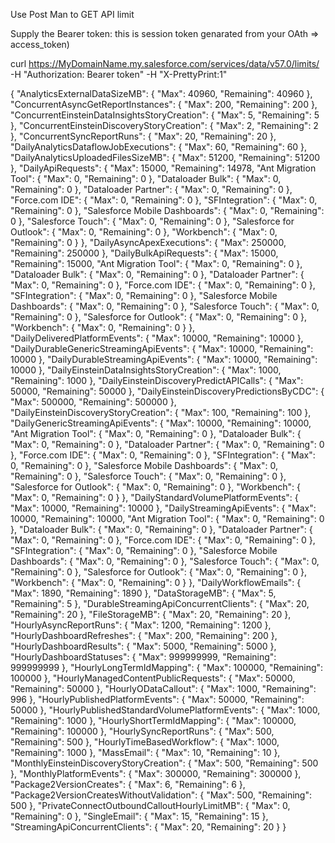 Use Post Man to GET API limit

Supply the Bearer token: this is session token genarated from your OAth => access_token)

curl https://MyDomainName.my.salesforce.com/services/data/v57.0/limits/ -H "Authorization: Bearer token" -H "X-PrettyPrint:1"


{
    "AnalyticsExternalDataSizeMB": {
        "Max": 40960,
        "Remaining": 40960
    },
    "ConcurrentAsyncGetReportInstances": {
        "Max": 200,
        "Remaining": 200
    },
    "ConcurrentEinsteinDataInsightsStoryCreation": {
        "Max": 5,
        "Remaining": 5
    },
    "ConcurrentEinsteinDiscoveryStoryCreation": {
        "Max": 2,
        "Remaining": 2
    },
    "ConcurrentSyncReportRuns": {
        "Max": 20,
        "Remaining": 20
    },
    "DailyAnalyticsDataflowJobExecutions": {
        "Max": 60,
        "Remaining": 60
    },
    "DailyAnalyticsUploadedFilesSizeMB": {
        "Max": 51200,
        "Remaining": 51200
    },
    "DailyApiRequests": {
        "Max": 15000,
        "Remaining": 14978,
        "Ant Migration Tool": {
            "Max": 0,
            "Remaining": 0
        },
        "Dataloader Bulk": {
            "Max": 0,
            "Remaining": 0
        },
        "Dataloader Partner": {
            "Max": 0,
            "Remaining": 0
        },
        "Force.com IDE": {
            "Max": 0,
            "Remaining": 0
        },
        "SFIntegration": {
            "Max": 0,
            "Remaining": 0
        },
        "Salesforce Mobile Dashboards": {
            "Max": 0,
            "Remaining": 0
        },
        "Salesforce Touch": {
            "Max": 0,
            "Remaining": 0
        },
        "Salesforce for Outlook": {
            "Max": 0,
            "Remaining": 0
        },
        "Workbench": {
            "Max": 0,
            "Remaining": 0
        }
    },
    "DailyAsyncApexExecutions": {
        "Max": 250000,
        "Remaining": 250000
    },
    "DailyBulkApiRequests": {
        "Max": 15000,
        "Remaining": 15000,
        "Ant Migration Tool": {
            "Max": 0,
            "Remaining": 0
        },
        "Dataloader Bulk": {
            "Max": 0,
            "Remaining": 0
        },
        "Dataloader Partner": {
            "Max": 0,
            "Remaining": 0
        },
        "Force.com IDE": {
            "Max": 0,
            "Remaining": 0
        },
        "SFIntegration": {
            "Max": 0,
            "Remaining": 0
        },
        "Salesforce Mobile Dashboards": {
            "Max": 0,
            "Remaining": 0
        },
        "Salesforce Touch": {
            "Max": 0,
            "Remaining": 0
        },
        "Salesforce for Outlook": {
            "Max": 0,
            "Remaining": 0
        },
        "Workbench": {
            "Max": 0,
            "Remaining": 0
        }
    },
    "DailyDeliveredPlatformEvents": {
        "Max": 10000,
        "Remaining": 10000
    },
    "DailyDurableGenericStreamingApiEvents": {
        "Max": 10000,
        "Remaining": 10000
    },
    "DailyDurableStreamingApiEvents": {
        "Max": 10000,
        "Remaining": 10000
    },
    "DailyEinsteinDataInsightsStoryCreation": {
        "Max": 1000,
        "Remaining": 1000
    },
    "DailyEinsteinDiscoveryPredictAPICalls": {
        "Max": 50000,
        "Remaining": 50000
    },
    "DailyEinsteinDiscoveryPredictionsByCDC": {
        "Max": 500000,
        "Remaining": 500000
    },
    "DailyEinsteinDiscoveryStoryCreation": {
        "Max": 100,
        "Remaining": 100
    },
    "DailyGenericStreamingApiEvents": {
        "Max": 10000,
        "Remaining": 10000,
        "Ant Migration Tool": {
            "Max": 0,
            "Remaining": 0
        },
        "Dataloader Bulk": {
            "Max": 0,
            "Remaining": 0
        },
        "Dataloader Partner": {
            "Max": 0,
            "Remaining": 0
        },
        "Force.com IDE": {
            "Max": 0,
            "Remaining": 0
        },
        "SFIntegration": {
            "Max": 0,
            "Remaining": 0
        },
        "Salesforce Mobile Dashboards": {
            "Max": 0,
            "Remaining": 0
        },
        "Salesforce Touch": {
            "Max": 0,
            "Remaining": 0
        },
        "Salesforce for Outlook": {
            "Max": 0,
            "Remaining": 0
        },
        "Workbench": {
            "Max": 0,
            "Remaining": 0
        }
    },
    "DailyStandardVolumePlatformEvents": {
        "Max": 10000,
        "Remaining": 10000
    },
    "DailyStreamingApiEvents": {
        "Max": 10000,
        "Remaining": 10000,
        "Ant Migration Tool": {
            "Max": 0,
            "Remaining": 0
        },
        "Dataloader Bulk": {
            "Max": 0,
            "Remaining": 0
        },
        "Dataloader Partner": {
            "Max": 0,
            "Remaining": 0
        },
        "Force.com IDE": {
            "Max": 0,
            "Remaining": 0
        },
        "SFIntegration": {
            "Max": 0,
            "Remaining": 0
        },
        "Salesforce Mobile Dashboards": {
            "Max": 0,
            "Remaining": 0
        },
        "Salesforce Touch": {
            "Max": 0,
            "Remaining": 0
        },
        "Salesforce for Outlook": {
            "Max": 0,
            "Remaining": 0
        },
        "Workbench": {
            "Max": 0,
            "Remaining": 0
        }
    },
    "DailyWorkflowEmails": {
        "Max": 1890,
        "Remaining": 1890
    },
    "DataStorageMB": {
        "Max": 5,
        "Remaining": 5
    },
    "DurableStreamingApiConcurrentClients": {
        "Max": 20,
        "Remaining": 20
    },
    "FileStorageMB": {
        "Max": 20,
        "Remaining": 20
    },
    "HourlyAsyncReportRuns": {
        "Max": 1200,
        "Remaining": 1200
    },
    "HourlyDashboardRefreshes": {
        "Max": 200,
        "Remaining": 200
    },
    "HourlyDashboardResults": {
        "Max": 5000,
        "Remaining": 5000
    },
    "HourlyDashboardStatuses": {
        "Max": 999999999,
        "Remaining": 999999999
    },
    "HourlyLongTermIdMapping": {
        "Max": 100000,
        "Remaining": 100000
    },
    "HourlyManagedContentPublicRequests": {
        "Max": 50000,
        "Remaining": 50000
    },
    "HourlyODataCallout": {
        "Max": 1000,
        "Remaining": 996
    },
    "HourlyPublishedPlatformEvents": {
        "Max": 50000,
        "Remaining": 50000
    },
    "HourlyPublishedStandardVolumePlatformEvents": {
        "Max": 1000,
        "Remaining": 1000
    },
    "HourlyShortTermIdMapping": {
        "Max": 100000,
        "Remaining": 100000
    },
    "HourlySyncReportRuns": {
        "Max": 500,
        "Remaining": 500
    },
    "HourlyTimeBasedWorkflow": {
        "Max": 1000,
        "Remaining": 1000
    },
    "MassEmail": {
        "Max": 10,
        "Remaining": 10
    },
    "MonthlyEinsteinDiscoveryStoryCreation": {
        "Max": 500,
        "Remaining": 500
    },
    "MonthlyPlatformEvents": {
        "Max": 300000,
        "Remaining": 300000
    },
    "Package2VersionCreates": {
        "Max": 6,
        "Remaining": 6
    },
    "Package2VersionCreatesWithoutValidation": {
        "Max": 500,
        "Remaining": 500
    },
    "PrivateConnectOutboundCalloutHourlyLimitMB": {
        "Max": 0,
        "Remaining": 0
    },
    "SingleEmail": {
        "Max": 15,
        "Remaining": 15
    },
    "StreamingApiConcurrentClients": {
        "Max": 20,
        "Remaining": 20
    }
}
